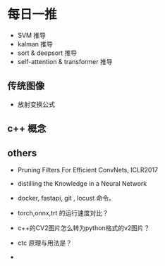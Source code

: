 # 每日一推

- SVM 推导
- kalman 推导
- sort & deepsort 推导
- self-attention & transformer 推导

 

## 传统图像
- 放射变换公式

## c++ 概念

## others
- Pruning Filters For Efficient ConvNets, ICLR2017
- distilling the Knowledge in a Neural Network

- docker, fastapi, git , locust 命令。
  
- torch,onnx,trt 的运行速度对比？
- c++的CV2图片怎么转为python格式的v2图片？
- ctc 原理与用法是？
- 

